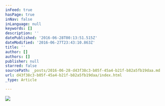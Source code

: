 ```yaml
---
inFeed: true
hasPage: true
inNav: false
inLanguage: null
keywords: []
description: ''
datePublished: '2016-06-28T00:13:51.515Z'
dateModified: '2016-06-27T23:43:10.863Z'
title: ''
author: []
authors: []
publisher: null
starred: false
sourcePath: _posts/2016-06-28-d43f38c3-b05f-45a4-b21f-b82a5fb19daa.md
url: d43f38c3-b05f-45a4-b21f-b82a5fb19daa/index.html
_type: Article

---
```

![](https://the-grid-user-content.s3-us-west-2.amazonaws.com/3d68cf1e-fcf8-4ef7-9a38-3c343000afae.jpg)